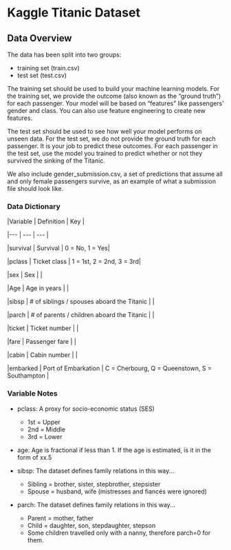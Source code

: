 # Kaggle Titanic Dataset

## Data Overview
The data has been split into two groups:

- training set (train.csv)
- test set (test.csv)

The training set should be used to build your machine learning models. For the training set, we provide the outcome (also known as the “ground truth”) for each passenger. Your model will be based on “features” like passengers’ gender and class. You can also use feature engineering to create new features.

The test set should be used to see how well your model performs on unseen data. For the test set, we do not provide the ground truth for each passenger. It is your job to predict these outcomes. For each passenger in the test set, use the model you trained to predict whether or not they survived the sinking of the Titanic.

We also include gender_submission.csv, a set of predictions that assume all and only female passengers survive, as an example of what a submission file should look like.

### Data Dictionary
|Variable |	Definition |	Key |

|--- | --- | --- |

|survival |	Survival |	0 = No, 1 = Yes|

|pclass |	Ticket class |	1 = 1st, 2 = 2nd, 3 = 3rd|

|sex |	Sex	| |

|Age |	Age in years |	 |

|sibsp |	# of siblings / spouses aboard the Titanic |	 |

|parch |	# of parents / children aboard the Titanic	| |

|ticket |	Ticket number |	 |

|fare |	Passenger fare |	 |

|cabin |	Cabin number	| |

|embarked |	Port of Embarkation |	C = Cherbourg, Q = Queenstown, S = Southampton |

### Variable Notes

- pclass: A proxy for socio-economic status (SES)
  - 1st = Upper
  - 2nd = Middle
  - 3rd = Lower

- age: Age is fractional if less than 1. If the age is estimated, is it in the form of xx.5

- sibsp: The dataset defines family relations in this way...
  - Sibling = brother, sister, stepbrother, stepsister
  - Spouse = husband, wife (mistresses and fiancés were ignored)

- parch: The dataset defines family relations in this way...
  - Parent = mother, father
  - Child = daughter, son, stepdaughter, stepson
  - Some children travelled only with a nanny, therefore parch=0 for them.
